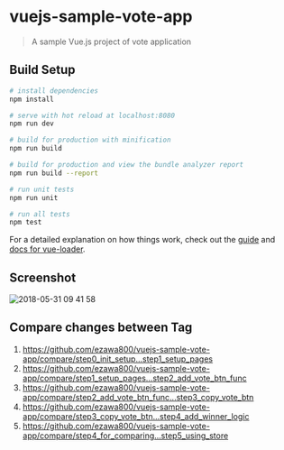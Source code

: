 # vuejs-sample-vote-app

> A sample Vue.js project of vote application

## Build Setup

```bash
# install dependencies
npm install

# serve with hot reload at localhost:8080
npm run dev

# build for production with minification
npm run build

# build for production and view the bundle analyzer report
npm run build --report

# run unit tests
npm run unit

# run all tests
npm test
```

For a detailed explanation on how things work, check out the [guide](http://vuejs-templates.github.io/webpack/) and [docs for vue-loader](http://vuejs.github.io/vue-loader).

## Screenshot

![2018-05-31 09 41 58](https://user-images.githubusercontent.com/17380752/40754989-49e7799a-64b7-11e8-9091-ada85a7b5e92.png)

## Compare changes between Tag

1.  https://github.com/ezawa800/vuejs-sample-vote-app/compare/step0_init_setup...step1_setup_pages
1.  https://github.com/ezawa800/vuejs-sample-vote-app/compare/step1_setup_pages...step2_add_vote_btn_func
1.  https://github.com/ezawa800/vuejs-sample-vote-app/compare/step2_add_vote_btn_func...step3_copy_vote_btn
1.  https://github.com/ezawa800/vuejs-sample-vote-app/compare/step3_copy_vote_btn...step4_add_winner_logic
1.  https://github.com/ezawa800/vuejs-sample-vote-app/compare/step4_for_comparing...step5_using_store
